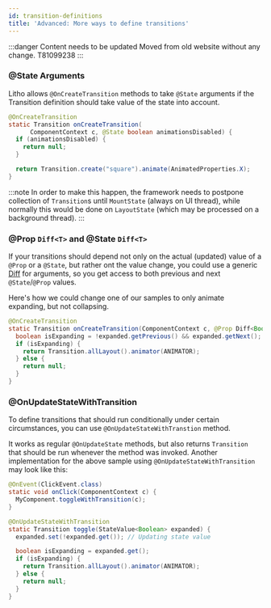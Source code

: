 ```yaml
---
id: transition-definitions
title: 'Advanced: More ways to define transitions'
---
```


:::danger Content needs to be updated
Moved from old website without any change.
T81099238
:::

### @State Arguments

Litho allows `@OnCreateTransition` methods to take `@State` arguments if the Transition definition should take value of the state into account.

```java
@OnCreateTransition
static Transition onCreateTransition(
      ComponentContext c, @State boolean animationsDisabled) {
  if (animationsDisabled) {
    return null;
  }

  return Transition.create("square").animate(AnimatedProperties.X);
}
```

:::note
In order to make this happen, the framework needs to postpone collection of `Transition`s until `MountState` (always on UI thread), while normally this would be done on `LayoutState` (which may be processed on a background thread).
:::

### @Prop `Diff<T>` and @State `Diff<T>`

If your transitions should depend not only on the actual (updated) value of a `@Prop` or a `@State`, but rather ont the value change, you could use a generic [Diff](pathname:///javadoc/com/facebook/litho/Diff.html) for arguments, so you get access to both previous and next `@State`/`@Prop` values.

Here's how we could change one of our samples to only animate expanding, but not collapsing.

```java
@OnCreateTransition
static Transition onCreateTransition(ComponentContext c, @Prop Diff<Boolean> expanded) {
  boolean isExpanding = !expanded.getPrevious() && expanded.getNext();
  if (isExpanding) {
    return Transition.allLayout().animator(ANIMATOR);
  } else {
    return null;
  }
}
```

### @OnUpdateStateWithTransition

To define transitions that should run conditionally under certain circumstances, you can use `@OnUpdateStateWithTranstion` method.

It works as regular `@OnUpdateState` methods, but also returns `Transition` that should be run whenever the method was invoked.
Another implementation for the above sample using `@OnUpdateStateWithTransition` may look like this:

```java
@OnEvent(ClickEvent.class)
static void onClick(ComponentContext c) {
  MyComponent.toggleWithTransition(c);
}

@OnUpdateStateWithTransition
static Transition toggle(StateValue<Boolean> expanded) {
  expanded.set(!expanded.get()); // Updating state value

  boolean isExpanding = expanded.get();
  if (isExpanding) {
    return Transition.allLayout().animator(ANIMATOR);
  } else {
    return null;
  }
}
```
